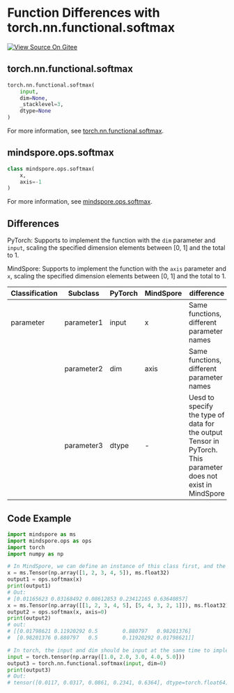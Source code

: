 # Function Differences with torch.nn.functional.softmax

[![View Source On Gitee](https://mindspore-website.obs.cn-north-4.myhuaweicloud.com/website-images/r1.11/resource/_static/logo_source_en.png)](https://gitee.com/mindspore/docs/blob/r1.11/docs/mindspore/source_en/note/api_mapping/pytorch_diff/softmax.md)

## torch.nn.functional.softmax

```python
torch.nn.functional.softmax(
    input,
    dim=None,
    _stacklevel=3,
    dtype=None
)
```

For more information, see [torch.nn.functional.softmax](https://pytorch.org/docs/1.8.0/nn.functional.html#torch.nn.functional.softmax).

## mindspore.ops.softmax

```python
class mindspore.ops.softmax(
    x,
    axis=-1
)
```

For more information, see [mindspore.ops.softmax](https://mindspore.cn/docs/en/r1.11/api_python/ops/mindspore.ops.softmax.html#mindspore.ops.softmax).

## Differences

PyTorch: Supports to implement the function with the `dim` parameter and `input`, scaling the specified dimension elements between [0, 1] and the total to 1.

MindSpore: Supports to implement the function with the `axis` parameter and `x`, scaling the specified dimension elements between [0, 1] and the total to 1.

| Classification | Subclass  | PyTorch | MindSpore | difference |
| ---- | ----- | ------- | --------- | -------------------- |
| parameter | parameter1 | input   | x   | Same functions, different parameter names |
|      | parameter2 | dim     | axis   | Same functions, different parameter names |
|      | parameter3 | dtype    | -   | Uesd to specify the type of data for the output Tensor in PyTorch. This parameter does not exist in MindSpore |

## Code Example

```python
import mindspore as ms
import mindspore.ops as ops
import torch
import numpy as np

# In MindSpore, we can define an instance of this class first, and the default value of the parameter axis is -1.
x = ms.Tensor(np.array([1, 2, 3, 4, 5]), ms.float32)
output1 = ops.softmax(x)
print(output1)
# Out:
# [0.01165623 0.03168492 0.08612853 0.23412165 0.63640857]
x = ms.Tensor(np.array([[1, 2, 3, 4, 5], [5, 4, 3, 2, 1]]), ms.float32)
output2 = ops.softmax(x, axis=0)
print(output2)
# out:
# [[0.01798621 0.11920292 0.5        0.880797   0.98201376]
#  [0.98201376 0.880797   0.5        0.11920292 0.01798621]]

# In torch, the input and dim should be input at the same time to implement the function.
input = torch.tensor(np.array([1.0, 2.0, 3.0, 4.0, 5.0]))
output3 = torch.nn.functional.softmax(input, dim=0)
print(output3)
# Out:
# tensor([0.0117, 0.0317, 0.0861, 0.2341, 0.6364], dtype=torch.float64)
```
